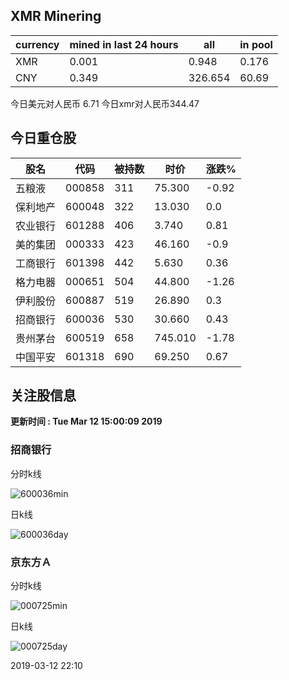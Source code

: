 ## XMR Minering

|currency|mined in last 24 hours|all|in pool|
|---|---|---|---|
|XMR|0.001|0.948|0.176|
|CNY|0.349|326.654|60.69|

今日美元对人民币 6.71	今日xmr对人民币344.47


## 今日重仓股 

|股名|代码|被持数|时价|涨跌%|
|---|---|---|---|---|
|五粮液|000858|311|75.300|-0.92|
|保利地产|600048|322|13.030|0.0|
|农业银行|601288|406|3.740|0.81|
|美的集团|000333|423|46.160|-0.9|
|工商银行|601398|442|5.630|0.36|
|格力电器|000651|504|44.800|-1.26|
|伊利股份|600887|519|26.890|0.3|
|招商银行|600036|530|30.660|0.43|
|贵州茅台|600519|658|745.010|-1.78|
|中国平安|601318|690|69.250|0.67|

## 关注股信息
**更新时间 : Tue Mar 12 15:00:09 2019**
### 招商银行 
分时k线

![600036min](http://image.sinajs.cn/newchart/min/n/sh600036.gif)

日k线

![600036day](http://image.sinajs.cn/newchart/daily/n/sh600036.gif)

### 京东方Ａ 
分时k线

![000725min](http://image.sinajs.cn/newchart/min/n/sz000725.gif)

日k线

![000725day](http://image.sinajs.cn/newchart/daily/n/sz000725.gif)

2019-03-12 22:10